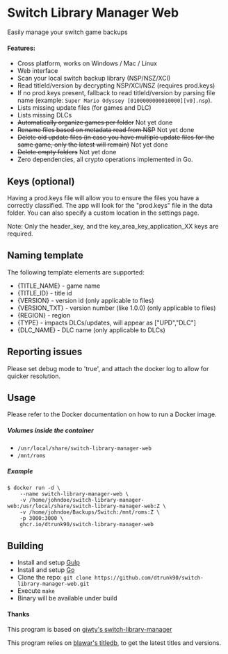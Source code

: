 
# Switch Library Manager Web
Easily manage your switch game backups

#### Features:
- Cross platform, works on Windows / Mac / Linux
- Web interface
- Scan your local switch backup library (NSP/NSZ/XCI)
- Read titleId/version by decrypting NSP/XCI/NSZ (requires prod.keys)
- If no prod.keys present, fallback to read titleId/version by parsing file name  (example: `Super Mario Odyssey [0100000000010000][v0].nsp`).
- Lists missing update files (for games and DLC)
- Lists missing DLCs
- ~~Automatically organize games per folder~~ Not yet done
- ~~Rename files based on metadata read from NSP~~ Not yet done
- ~~Delete old update files (in case you have multiple update files for the same game, only the latest will remain)~~ Not yet done
- ~~Delete empty folders~~ Not yet done
- Zero dependencies, all crypto operations implemented in Go. 

## Keys (optional)
Having a prod.keys file will allow you to ensure the files you have a correctly classified.
The app will look for the "prod.keys" file in the data folder.
You can also specify a custom location in the settings page.

Note: Only the header_key, and the key_area_key_application_XX keys are required.

## Naming template
The following template elements are supported:
- {TITLE_NAME} - game name
- {TITLE_ID} - title id
- {VERSION} - version id (only applicable to files)
- {VERSION_TXT} - version number (like 1.0.0) (only applicable to files)
- {REGION} - region
- {TYPE} - impacts DLCs/updates, will appear as ["UPD","DLC"]
- {DLC_NAME} - DLC name (only applicable to DLCs)

## Reporting issues
Please set debug mode to 'true', and attach the docker log to allow for quicker resolution.

## Usage

Please refer to the Docker documentation on how to run a Docker image.

##### Volumes inside the container
- `/usr/local/share/switch-library-manager-web`
- `/mnt/roms`
 
##### Example
```
$ docker run -d \
	--name switch-library-manager-web \
	-v /home/johndoe/switch-library-manager-web:/usr/local/share/switch-library-manager-web:Z \
	-v /home/johndoe/Backups/Switch:/mnt/roms:Z \
	-p 3000:3000 \
	ghcr.io/dtrunk90/switch-library-manager-web
```

## Building
- Install and setup [Gulp](https://gulpjs.com)
- Install and setup [Go](https://go.dev)
- Clone the repo: `git clone https://github.com/dtrunk90/switch-library-manager-web.git`
- Execute `make`
- Binary will be available under build

#### Thanks
This program is based on [giwty's switch-library-manager](https://github.com/giwty/switch-library-manager)

This program relies on [blawar's titledb](https://github.com/blawar/titledb), to get the latest titles and versions.

